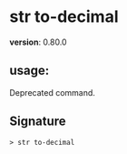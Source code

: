 # str to-decimal

**version**: 0.80.0

## **usage**:

Deprecated command.

## Signature

`> str to-decimal `
